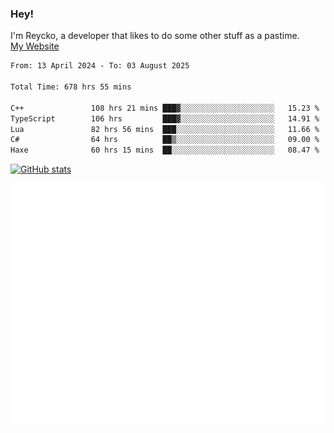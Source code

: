 ### Hey!
I'm Reycko, a developer that likes to do some other stuff as a pastime.  
[My Website](https://reycko.root.sx)

<!--START_SECTION:wakasection-->

```txt
From: 13 April 2024 - To: 03 August 2025

Total Time: 678 hrs 55 mins

C++               108 hrs 21 mins ███▓░░░░░░░░░░░░░░░░░░░░░   15.23 %
TypeScript        106 hrs         ███▓░░░░░░░░░░░░░░░░░░░░░   14.91 %
Lua               82 hrs 56 mins  ███░░░░░░░░░░░░░░░░░░░░░░   11.66 %
C#                64 hrs          ██▒░░░░░░░░░░░░░░░░░░░░░░   09.00 %
Haxe              60 hrs 15 mins  ██░░░░░░░░░░░░░░░░░░░░░░░   08.47 %
```

<!--END_SECTION:wakasection-->

[![GitHub stats](https://github-readme-stats.vercel.app/api?username=Reycko&show_icons=true&theme=dark&hide_title=true&count_private=true)](https://github.com/anuraghazra/github-readme-stats)

![Metrics](/github-metrics.svg)
